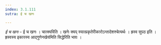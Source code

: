 ```yaml
---
index: 3.1.111
sutra: ई च खनः

---
```

_ई च खनः_ - ई च खनः । चात्क्यविति । खनेः क्यप् स्यात्प्रकृतेरीकारोऽन्तादेशश्चेत्यर्थः । ह्रस्व सुपठ इति । ह्रस्वस्य इकारस्य आद्गुणेनखेय॑मिति सिद्धेरिति भावः । 